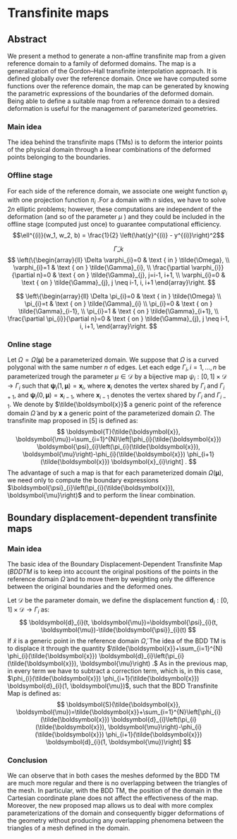 # Transfinite maps

## Abstract

We present a method to generate a non-affine transfinite map from a given reference domain to a family of deformed domains. The map is a generalization of the Gordon–Hall transfinite interpolation approach. It is defined globally over the reference domain. Once we have computed some functions over the reference domain, the map can be generated by knowing the parametric expressions of the boundaries of the deformed domain. Being able to define a suitable map from a reference domain to a desired deformation is useful for the management of parameterized geometries.

### Main idea

The idea behind the transfinite maps (TMs) is to deform the interior points of the physical domain through a linear combinations of the deformed points belonging to the boundaries.

### Offline stage

For each side of the reference domain, we associate one weight function $\varphi_i$ with one projection function $\pi_{i}$ .For a domain with $n$ sides, we have to solve $2n$ elliptic problems; however, these computations are independent of the deformation (and so of the parameter $\mu$ ) and they could be included in the offline stage (computed just once) to guarantee computational efficiency.
$$\ell^{(i)}(w_1, w_2, b) = \frac{1}{2} \left(\hat{y}^{(i)} - y^{(i)}\right)^2$$

$$
\tilde{\Gamma}\_{k}
$$
$$
\left(\{\begin{array}{ll}
\Delta \varphi_{i}=0 & \text { in } \tilde{\Omega},  \\
\varphi_{i}=1 & \text { on } \tilde{\Gamma}_{i}, \\
\frac{\partial \varphi_{i}}{\partial n}=0 & \text { on } \tilde{\Gamma}_{j}, j=i-1, i+1, \\
\varphi_{i}=0 & \text { on } \tilde{\Gamma}_{j}, j \neq i-1, i, i+1
\end{array}\right.
$$


$$
\left\{\begin{array}{ll}
\Delta \pi_{i}=0 & \text { in } \tilde{\Omega} \\
\pi_{i}=t & \text { on } \tilde{\Gamma}_{i} \\
\pi_{i}=0 & \text { on } \tilde{\Gamma}_{i-1}, \\
\pi_{i}=1 & \text { on } \tilde{\Gamma}_{i+1}, \\
\frac{\partial \pi_{i}}{\partial n}=0 & \text { on } \tilde{\Gamma}_{j}, j \neq i-1, i, i+1,
\end{array}\right.
$$

### Online stage

Let $\Omega=\Omega(\boldsymbol{\mu})$ be a parameterized domain. We suppose that $\Omega$ is a curved polygonal with the same number $n$ of edges. Let each edge $\Gamma_{i}, i=1, \ldots, n$ be parameterized trough the parameter $\mu \in \mathcal{D}$ by a bijective map $\psi_{i}:[0,1] \times \mathcal{D} \rightarrow \Gamma_{i}$ such that $\boldsymbol{\psi}_{i}(1, \boldsymbol{\mu})=\boldsymbol{x}_{i}$, where $\boldsymbol{x}_{i}$ denotes the vertex shared by $\Gamma_{i}$ and $\Gamma_{i+1}$, and $\boldsymbol{\psi}_{i}(0, \boldsymbol{\mu})=\boldsymbol{x}_{i-1}$, where $\boldsymbol{x}_{i-1}$ denotes the vertex shared by $\Gamma_{i}$ and $\Gamma_{i-1}$. We denote by $\tilde{\boldsymbol{x}}$ a generic point of the reference domain $\tilde{\Omega}$ and by $\boldsymbol{x}$ a generic point of the parameterized domain $\Omega$. The transfinite map proposed in [5] is defined as:
$$
\boldsymbol{T}(\tilde{\boldsymbol{x}}, \boldsymbol{\mu})=\sum_{i=1}^{N}\left[\phi_{i}(\tilde{\boldsymbol{x}}) \boldsymbol{\psi}_{i}\left(\pi_{i}(\tilde{\boldsymbol{x}}), \boldsymbol{\mu}\right)-\phi_{i}(\tilde{\boldsymbol{x}}) \phi_{i+1}(\tilde{\boldsymbol{x}}) \boldsymbol{x}_{i}\right] .
$$
The advantage of such a map is that for each parameterized domain $\Omega(\boldsymbol{\mu})$, we need only to compute the boundary expressions $\boldsymbol{\psi}_{i}\left(\pi_{i}(\tilde{\boldsymbol{x}}), \boldsymbol{\mu}\right)$ and to perform the linear combination.

## Boundary displacement-dependent transfinite maps

### Main idea

The basic idea of the Boundary Displacement-Dependent Transfinite Map $(B D D T M$ is to keep into account the original positions of the points in the reference domain $\tilde{\Omega}$ and to move them by weighting only the difference between the original boundaries and the deformed ones. 

 Let $\mathcal{D}$ be the parameter domain, we define the displacement function $\boldsymbol{d}_{i}:[0,1] \times \mathcal{D} \rightarrow \Gamma_{i}$ as:
$$
\boldsymbol{d}_{i}(t, \boldsymbol{\mu})=\boldsymbol{\psi}_{i}(t, \boldsymbol{\mu})-\tilde{\boldsymbol{\psi}}_{i}(t)
$$
If $\tilde{x}$ is a generic point in the reference domain $\tilde{\Omega}$,  The idea of the BDD TM is to displace it through the quantity $\tilde{\boldsymbol{x}}+\sum_{i=1}^{N} \phi_{i}(\tilde{\boldsymbol{x}}) \boldsymbol{d}_{i}\left(\pi_{i}(\tilde{\boldsymbol{x}}), \boldsymbol{\mu}\right) .$ As in the previous map, in every term we have to subtract a correction term, which is, in this case, $\phi_{i}(\tilde{\boldsymbol{x}}) \phi_{i+1}(\tilde{\boldsymbol{x}}) \boldsymbol{d}_{i}(1, \boldsymbol{\mu})$, such that the BDD Transfinite Map is defined as:
$$
\boldsymbol{S}(\tilde{\boldsymbol{x}}, \boldsymbol{\mu})=\tilde{\boldsymbol{x}}+\sum_{i=1}^{N}\left[\phi_{i}(\tilde{\boldsymbol{x}}) \boldsymbol{d}_{i}\left(\pi_{i}(\tilde{\boldsymbol{x}}), \boldsymbol{\mu}\right)-\phi_{i}(\tilde{\boldsymbol{x}}) \phi_{i+1}(\tilde{\boldsymbol{x}}) \boldsymbol{d}_{i}(1, \boldsymbol{\mu})\right]
$$

### Conclusion


We can observe that in both cases the meshes deformed by the BDD TM are much more regular and there is no overlapping between the triangles of the mesh. In particular, with the BDD TM, the position of the domain in the Cartesian coordinate plane does not affect the effectiveness of the map. Moreover, the new proposed map allows us to deal with more complex parameterizations of the domain and consequently bigger deformations of the geometry without producing any overlapping phenomena between the triangles of a mesh defined in the domain. 

